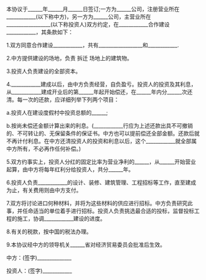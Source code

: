 
 


本协议于______年______月______日签订;一方为______公司，注册营业所在____________(以下称中方)，另一方为______公司，主营业所在__________________(以下称投资人)双方约定，在____________合作建设 ____________，其条款如下：


1.双方同意合作建设____________，共有__________________和____________.


2.中方提供建设的场地，负责
拆迁
场地上的建筑物。


3.投资人负责建设的全部资本。


4.____________建成以后，由中方负责经营，自负盈亏。投资人的投资及其利息，从____________建成开业后的第______年起开始偿还，在______年内分______次还清。每一次的还款，应详细列举下列两个项目：


a.投资人在建设度假村中投资总额的______;


b.按尚未偿还金额计算出来的利息。(____________行应为上述还款出具不可撤销的、不可转让的、无保留条件的保证书。中方也可以提前偿还全部金额。还款后就不再计付利息。在中方还清投资人的投资和利息以后，这个____________就全部属中方所有，不必再作任何补偿。)


5.双方约事实上，投资人分红的固定比率为营业净利的______，从______开始营业起算，由中方将每年红利分给投资人，共分______年。


6.投资人负责____________的设计、装修、建筑管理、工程招标等工作，直至建成为止，有关费用则由中方支付。


7.双方将讨论进口何种材料，并将为这些材料的供应进行招标。中方负责研究此事，并任命适当的单位着手进行招标。投资人负责挑选最合适的投标，监督投标工程的施工，协调____________建设的进度。


8.有关的税款，按中国的税法办理。


9.本协议经中方的领导机关______省对经济贸易委员会批准后生效。


中方：(签字)______________


投资人：(签字)____________
 


 

 
 
 
 
 
  


  
 

  


  


  
 
 
 
 

